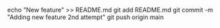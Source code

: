 echo "New feature" >> README.md
git add README.md
git commit -m "Adding new feature 2nd attempt"
git push origin main
